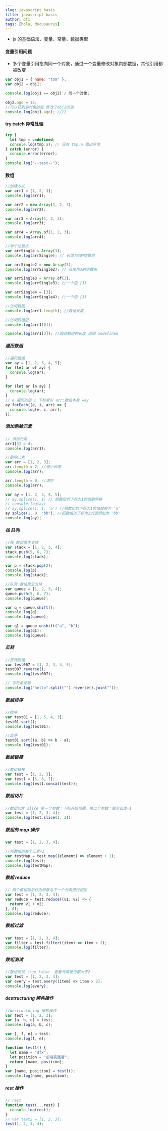 ```yaml
---
slug: javascript basis
title: javascript basis
author: dfx
tags: [hola, docusaurus]
---
```


- js 的基础语法、变量、常量、数据类型

#### 变量引用问题

- 多个变量引用指向同一个对象，通过一个变量修改对象内部数据，其他引用都被改变

```javascript
var obj1 = { name: "tom" };
var obj2 = obj1;

console.log(obj1 == obj2) / 同一个对象;

obj2.age = 12;
//可以获取到对象的值 修改了obj1的值
console.log(obj1.age); //12
```

#### try catch 异常处理

```javascript
try {
  let tmp = undefined;
  console.log(tmp.a); // 没有 tmp.a 抛出异常
} catch (error) {
  console.error(error);
}
console.log("--test--");
```

#### 数组

```javascript
//创建方式
var arr1 = [1, 2, 3];
console.log(arr1);

var arr2 = new Array(1, 2, 3);
console.log(arr2);

var arr3 = Array(1, 2, 3);
console.log(arr3);

var arr4 = Array.of(1, 2, 3);
console.log(arr4);

//单个注意点
var arrSingle = Array(3);
console.log(arrSingle); // 长度为3的空数组

var arrSingle2 = new Array(3);
console.log(arrSingle2); // 长度为3的空数组

var arrSingle3 = Array.of(3);
console.log(arrSingle3); //一个值 [3]

var arrSingle4 = [3];
console.log(arrSingle4); //一个值 [3]

//访问数据
console.log(arr1.length); //数组长度

//访问数组值
console.log(arr1[0]);

console.log(arr1[3]); //超过数组的长度 返回 undefined
```

##### 遍历数组

```javascript
//遍历数组
var ay = [1, 2, 3, 4, 5];
for (let ar of ay) {
  console.log(ar);
}

for (let ar in ay) {
  console.log(ar);
}
// e 遍历的值 i 下标索引 arr:数组本身 =ay
ay.forEach((e, i, arr) => {
  console.log(e, i, arr);
});
```

##### 添加删除元素

```javascript
// 添加元素
arr1[3] = 4;
console.log(arr1);

//删除元素
var arr = [1, 2, 3];
arr.length = 2; //缩小长度
console.log(arr);

arr.length = 0; //清空
console.log(arr);

var ay = [1, 2, 3, 4, 5];
// ay.splice(1, 1) // 把数组的下标为1的值删除掉
// console.log(ay)
// ay.splice(1, 1, 'a') //把数组的下标为1的值替换为 'a'
ay.splice(1, 0, "bb"); //把数组的下标为1的值添加为 'bb'
console.log(ay);
```

##### 栈 队列

```javascript
//栈 数组原生支持
var stack = [1, 2, 3, 4];
stack.push(5, 6, 7);
console.log(stack);

var p = stack.pop(2);
console.log(p);
console.log(stack);

//队列 数组原生支持
var queue = [1, 2, 3, 4];
queue.push(5, 6, 7);
console.log(queue);

var q = queue.shift();
console.log(q);
console.log(queue);

var q1 = queue.unshift("a", "b");
console.log(q1);
console.log(queue);
```

##### 反转

```javascript
//反转数组
var test007 = [1, 2, 3, 4, 5];
test007.reverse();
console.log(test007);

// 字符串反转
console.log("hello".split("").reverse().join(""));
```

##### 数组排序

```javascript
//排序
var test01 = [1, 5, 4, 3];
test01.sort();
console.log(test01);

//反序
test01.sort((a, b) => b - a);
console.log(test01);
```

##### 数组链接

```javascript
//数组链接
var test = [1, 2, 3];
var test1 = [5, 6, 7];
console.log(test1.concat(test));
```

##### 数组切片

```javascript
//数组切片 slice 第一个参数：下标开始位置，第二个参数：裁剪长度-1
var test = [1, 2, 3, 4];
console.log(test.slice(1, 2));
```

##### 数组的 map 操作

```javascript
var test = [1, 2, 3, 4];

//将数组的每个元素+1
var testMap = test.map((element) => element + 1);
console.log(test);
console.log(testMap);
```

##### 数组 reduce

```javascript
// 两个值相加后作为参数与下一个元素进行相加
var test = [1, 2, 3, 4];
var reduce = test.reduce((v1, v2) => {
  return v1 + v2;
}, 0);
console.log(reduce);
```

##### 数组过滤

```javascript
var test = [1, 2, 3, 4];
var filter = test.filter((item) => item > 2);
console.log(filter);
```

##### 数组测试

```javascript
//数组测试 true false  查看元素是否都大于2
var test = [1, 2, 3, 4];
var every = test.every((item) => item > 2);
console.log(every);
```

##### destructuring 解构操作

```javascript
//destructuring 解构操作
var test = [1, 2, 3];
var [a, b, c] = test;
console.log(a, b, c);

var [, f, e] = test;
console.log(f, e);

function test1() {
  let name = "dfx";
  let position = "前端实践者";
  return [name, position];
}
var [name, position] = test1();
console.log(name, position);
```

##### rest 操作

```javascript
// rest
function test(...rest) {
  console.log(rest);
}
// var test2 = [1, 2, 3];
test(1, 2, 3, 4);
```
